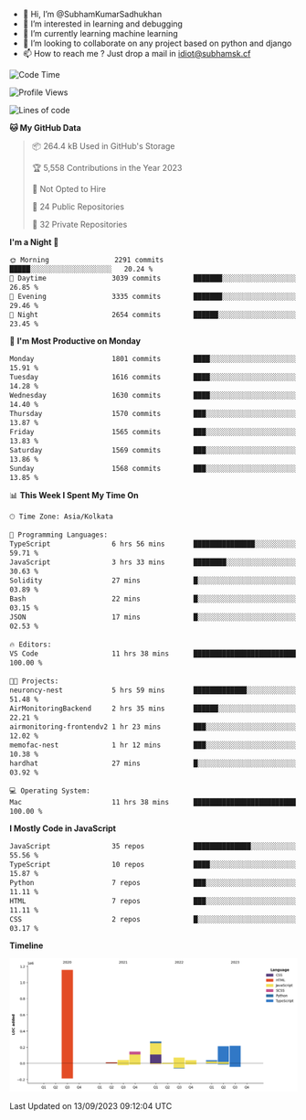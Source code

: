- 👋 Hi, I’m @SubhamKumarSadhukhan
- 👀 I’m interested in learning and debugging
- 🌱 I’m currently learning machine learning
- 💞️ I’m looking to collaborate on any project based on python and django
- 📫 How to reach me ?
      Just drop a mail in idiot@subhamsk.cf

<!---
SubhamKumarSadhukhan/SubhamKumarSadhukhan is a ✨ special ✨ repository because its `README.md` (this file) appears on your GitHub profile.
You can click the Preview link to take a look at your changes.
--->


<!--START_SECTION:waka-->
![Code Time](http://img.shields.io/badge/Code%20Time-1%2C556%20hrs%2032%20mins-blue)

![Profile Views](http://img.shields.io/badge/Profile%20Views-7-blue)

![Lines of code](https://img.shields.io/badge/From%20Hello%20World%20I%27ve%20Written-2.2%20million%20lines%20of%20code-blue)

**🐱 My GitHub Data** 

> 📦 264.4 kB Used in GitHub's Storage 
 > 
> 🏆 5,558 Contributions in the Year 2023
 > 
> 🚫 Not Opted to Hire
 > 
> 📜 24 Public Repositories 
 > 
> 🔑 32 Private Repositories 
 > 
**I'm a Night 🦉** 

```text
🌞 Morning                2291 commits        █████░░░░░░░░░░░░░░░░░░░░   20.24 % 
🌆 Daytime                3039 commits        ███████░░░░░░░░░░░░░░░░░░   26.85 % 
🌃 Evening                3335 commits        ███████░░░░░░░░░░░░░░░░░░   29.46 % 
🌙 Night                  2654 commits        ██████░░░░░░░░░░░░░░░░░░░   23.45 % 
```
📅 **I'm Most Productive on Monday** 

```text
Monday                   1801 commits        ████░░░░░░░░░░░░░░░░░░░░░   15.91 % 
Tuesday                  1616 commits        ████░░░░░░░░░░░░░░░░░░░░░   14.28 % 
Wednesday                1630 commits        ████░░░░░░░░░░░░░░░░░░░░░   14.40 % 
Thursday                 1570 commits        ███░░░░░░░░░░░░░░░░░░░░░░   13.87 % 
Friday                   1565 commits        ███░░░░░░░░░░░░░░░░░░░░░░   13.83 % 
Saturday                 1569 commits        ███░░░░░░░░░░░░░░░░░░░░░░   13.86 % 
Sunday                   1568 commits        ███░░░░░░░░░░░░░░░░░░░░░░   13.85 % 
```


📊 **This Week I Spent My Time On** 

```text
🕑︎ Time Zone: Asia/Kolkata

💬 Programming Languages: 
TypeScript               6 hrs 56 mins       ███████████████░░░░░░░░░░   59.71 % 
JavaScript               3 hrs 33 mins       ████████░░░░░░░░░░░░░░░░░   30.63 % 
Solidity                 27 mins             █░░░░░░░░░░░░░░░░░░░░░░░░   03.89 % 
Bash                     22 mins             █░░░░░░░░░░░░░░░░░░░░░░░░   03.15 % 
JSON                     17 mins             █░░░░░░░░░░░░░░░░░░░░░░░░   02.53 % 

🔥 Editors: 
VS Code                  11 hrs 38 mins      █████████████████████████   100.00 % 

🐱‍💻 Projects: 
neuroncy-nest            5 hrs 59 mins       █████████████░░░░░░░░░░░░   51.48 % 
AirMonitoringBackend     2 hrs 35 mins       ██████░░░░░░░░░░░░░░░░░░░   22.21 % 
airmonitoring-frontendv2 1 hr 23 mins        ███░░░░░░░░░░░░░░░░░░░░░░   12.02 % 
memofac-nest             1 hr 12 mins        ███░░░░░░░░░░░░░░░░░░░░░░   10.38 % 
hardhat                  27 mins             █░░░░░░░░░░░░░░░░░░░░░░░░   03.92 % 

💻 Operating System: 
Mac                      11 hrs 38 mins      █████████████████████████   100.00 % 
```

**I Mostly Code in JavaScript** 

```text
JavaScript               35 repos            ██████████████░░░░░░░░░░░   55.56 % 
TypeScript               10 repos            ████░░░░░░░░░░░░░░░░░░░░░   15.87 % 
Python                   7 repos             ███░░░░░░░░░░░░░░░░░░░░░░   11.11 % 
HTML                     7 repos             ███░░░░░░░░░░░░░░░░░░░░░░   11.11 % 
CSS                      2 repos             █░░░░░░░░░░░░░░░░░░░░░░░░   03.17 % 
```



**Timeline**

![Lines of Code chart](https://raw.githubusercontent.com/SubhamKumarSadhukhan/SubhamKumarSadhukhan/main/assets/bar_graph.png)


 Last Updated on 13/09/2023 09:12:04 UTC
<!--END_SECTION:waka-->
